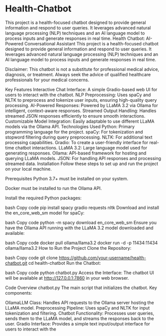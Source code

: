# Health-Chatbot
This project is a health-focused chatbot designed to provide general information and respond to user queries. It leverages advanced natural language processing (NLP) techniques and an AI language model to process inputs and generate responses in real time.
Health Chatbot: AI-Powered Conversational Assistant
This project is a health-focused chatbot designed to provide general information and respond to user queries. It leverages advanced natural language processing (NLP) techniques and an AI language model to process inputs and generate responses in real time.

Disclaimer: This chatbot is not a substitute for professional medical advice, diagnosis, or treatment. Always seek the advice of qualified healthcare professionals for your medical concerns.

Key Features
Interactive Chat Interface: A simple Gradio-based web UI for users to interact with the chatbot.
NLP Preprocessing: Uses spaCy and NLTK to preprocess and tokenize user inputs, ensuring high-quality query processing.
AI-Powered Responses: Powered by LLaMA 3.2 via Ollama for intelligent, context-aware responses.
Streamed Output Handling: Handles streamed JSON responses efficiently to ensure smooth interactions.
Customizable Model Integration: Easily adaptable to use different LLaMA models via the Ollama API.
Technologies Used
Python: Primary programming language for the project.
spaCy: For tokenization and stopword filtering during query preprocessing.
NLTK: For additional text processing capabilities.
Gradio: To create a user-friendly interface for real-time chatbot interactions.
LLaMA 3.2: Large language model used for generating responses.
Ollama: API-based framework for hosting and querying LLaMA models.
JSON: For handling API responses and processing streamed data.
Installation
Follow these steps to set up and run the project on your local machine.

Prerequisites
Python 3.7+ must be installed on your system.

Docker must be installed to run the Ollama API.

Install the required Python packages:

bash
Copy code
pip install spacy gradio requests nltk
Download and install the en_core_web_sm model for spaCy:

bash
Copy code
python -m spacy download en_core_web_sm
Ensure you have the Ollama API running with the LLaMA 3.2 model downloaded and available:

bash
Copy code
docker pull ollama/llama3.2
docker run -d -p 11434:11434 ollama/llama3.2
How to Run the Project
Clone the Repository:

bash
Copy code
git clone https://github.com/your-username/health-chatbot.git
cd health-chatbot
Run the Chatbot:

bash
Copy code
python chatbot.py
Access the Interface:
The chatbot UI will be available at http://127.0.0.1:7860 in your web browser.

Code Overview
chatbot.py
The main script that initializes the chatbot. Key components:

OllamaLLM Class: Handles API requests to the Ollama server hosting the LLaMA model.
Preprocessing Pipeline: Uses spaCy and NLTK for input tokenization and filtering.
Chatbot Functionality: Processes user queries, sends them to the LLaMA model, and streams the responses back to the user.
Gradio Interface: Provides a simple text input/output interface for users to interact with the
